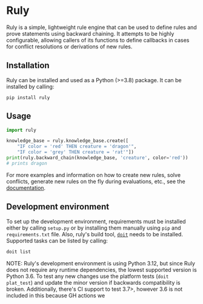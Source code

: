 # Ruly

Ruly is a simple, lightweight rule engine that can be used to define rules and
prove statements using backward chaining. It attempts to be highly configurable,
allowing callers of its functions to define callbacks in cases for conflict
resolutions or derivations of new rules.

## Installation

Ruly can be installed and used as a Python (>=3.8) package. It can be installed by
calling:

```
pip install ruly
```

## Usage

```python
import ruly

knowledge_base = ruly.knowledge_base.create([
    "IF color = 'red' THEN creature = 'dragon'",
    "IF color = 'grey' THEN creature = 'rat'"])
print(ruly.backward_chain(knowledge_base, 'creature', color='red'))
# prints dragon
```

For more examples and information on how to create new rules, solve conflicts,
generate new rules on the fly during evaluations, etc., see the
[documentation](https://ruly.readthedocs.io).

## Development environment

To set up the development environment, requirements must be installed either by
calling `setup.py` or by installing them manually using `pip` and
`requirements.txt` file. Also, ruly's build tool, [`doit`](https://pydoit.org/)
needs to be installed. Supported tasks can be listed by calling:

```bash
doit list
```

NOTE: Ruly's development environment is using Python 3.12, but since Ruly does
not require any runtime dependencies, the lowest supported version is Python
3.6. To test any new changes use the platform tests (`doit plat_test`) and
update the minor version if backwards compatibility is broken. Additionally,
there's CI support to test 3.7>, however 3.6 is not included in this because
GH actions we
